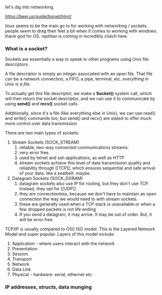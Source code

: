 let's dig into networking. 

https://beej.us/guide/bgnet/html/

linux seems to be the main go to for working with networking / sockets. people seem to drag their feet a bit when it comes to working with windows. thank god for OS. reptilian is coming in incredibly clutch here.

### What is a socket?

Sockets are essentially a way to speak to other programs using Unix file descriptors. 

A file descriptor is simply an integer associated with an open file. That file can be a network connection, a FIFO, a pipe, terminal, etc. *everything in Unix is a file*.

To actually get this file descriptor, we make a **Socket()** system call, which will then return the socket descriptor, and we can use it to communicate by using **send()** and **recv()** socket calls. 

Additionally, since it's a file (like everything else in Unix), we can use read() and write() commands too, but send() and recv() are stated to offer much more control over data transmission 

There are two main types of sockets: 
1. Stream Sockets (SOCK_STREAM)
	1. reliable, two-way connected communications streams. 
	2. very error free. 
	3. used by telnet and ssh applications, as well as HTTP
	4. stream sockets achieve this level of data transmission quality and reliability through [[TCP]], which ensures sequential and safe arrival of your data. like a seatbelt. maybe.
2. Datagram Sockets (SOCK_DGRAM)
	1. datagram sockets also use IP for routing, but they don't use TCP. Instead, they opt for [[UDP]].
	2. they are connectionless, because we don't have to maintain an open connection the way we would need to with stream sockets. 
	3. these are generally used when a TCP stack is unavailable or when a few dropped packets is not life ending 
	4. If you send a datagram, it may arrive. It may be out of order. But, it will be error free. 


TCP/IP is usually compared to OSI/ ISO model. This is the Layered Network Model and super popular. Layers of this model include: 

1. Application - where users interact with the network
2. Presentation
3. Session 
4. Transport
5. Network
6. Data Link
7. Physical - hardware: serial, ethernet etc 



### IP addresses, structs, data munging



